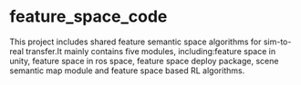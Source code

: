 # feature_space_code
This project includes shared feature semantic space algorithms for sim-to-real transfer.It mainly contains five modules, including:feature space in unity, feature space in ros space, feature space deploy package, scene semantic map module and feature space based RL algorithms.
<!-- ## Features

- RL Baselines (mainly based on [StableBaselines]( https://github.com/DLR-RM/stable-baselines3))
- feature space deploy package(mainly based on [Yolov5](https://github.com/TomMao23/multiyolov5))
- Unity feature space([ML-Agents](https://github.com/Unity-Technologies/ml-agents))
- support visual camera, lidar, infrared camera
- Ros package in limo car
- Scene Semantic Map(mainly based on [torch-ngp](https://github.com/ashawkey/torch-ngp))
- [BYOL](https://proceedings.neurips.cc/paper/2020/hash/f3ada80d5c4ee70142b17b8192b2958e-Abstract.html)
- [BarloTwins](https://arxiv.org/abs/2103.03230)
- [VICREG](https://arxiv.org/abs/2105.04906)
- VICREG_AP
- Siamese PPO
- Intention PPO
- recurrent PPO
- custom feature network
- feature extractor pretrain
- Tensorfusion 
- LowRankTensorFusion
- MULT
- Multi-Modal VAE


## Supported Env

Gym, PyBullet and Unity env with ML-Agents

Observation can be any combination of vectors and images, which means an agent can have multiple sensors and the resolution of each image can be different.

Action space can be both continuous and discrete.

## Example

### Train RL
In the feature_space/Experiment
```python
import gym

from stable_baselines3 import PPO

env = gym.make("CartPole-v1")

model = PPO("MlpPolicy", env, verbose=1)
model.learn(total_timesteps=10_000)

vec_env = model.get_env()
obs = vec_env.reset()
for i in range(1000):
    action, _states = model.predict(obs, deterministic=True)
    obs, reward, done, info = vec_env.step(action)
    vec_env.render()
    # VecEnv resets automatically
    # if done:
    #   obs = env.reset()

env.close()
```
- Pretrain feature extractor

```
cd utils
python feature_extractor_trainer.py
``` -->
